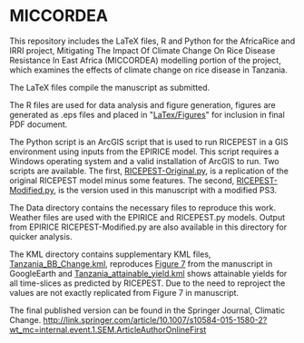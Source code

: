 MICCORDEA
========

This repository includes the LaTeX files, R and Python for the AfricaRice and IRRI project, Mitigating The Impact Of Climate Change On Rice Disease Resistance In East Africa (MICCORDEA) modelling portion of the project, which examines the effects of climate change on rice disease in Tanzania.

The LaTeX files compile the manuscript as submitted.

The R files are used for data analysis and figure generation, figures are generated as .eps files and placed in "[LaTex/Figures](./LaTeX/Figures)" for inclusion in final PDF document.

The Python script is an ArcGIS script that is used to run RICEPEST in a GIS environment using inputs from the EPIRICE model. This script requires a Windows operating system and a valid installation of ArcGIS to run. Two scripts are available. The first, [RICEPEST-Original.py](./Python%20Code/RICEPEST-Original.py), is a replication of the original RICEPEST model minus some features. The second, [RICEPEST-Modified.py](./Python%20Code/RICEPEST-Modified.py), is the version used in this manuscript with a modified PS3.

The Data directory contains the necessary files to reproduce this work. Weather files are used with the EPIRICE and RICEPEST.py models. Output from EPIRICE RICEPEST-Modified.py are also available in this directory for quicker analysis.

The KML directory contains supplementary KML files, [Tanzania_BB_Change.kml](./KML/Tanzania_BB_Change.kml), reproduces [Figure 7](./Figures/Fig7-eps-converted-to.pdf) from the manuscript in GoogleEarth and [Tanzania_attainable_yield.kml](./KML/Tanzania_attainable_yield.kml) shows attainable yields for all time-slices as predicted by RICEPEST. Due to the need to reproject the values are not exactly replicated from Figure 7 in manuscript.

The final published version can be found in the Springer Journal, Climatic Change. http://link.springer.com/article/10.1007/s10584-015-1580-2?wt_mc=internal.event.1.SEM.ArticleAuthorOnlineFirst
